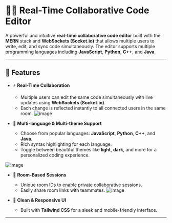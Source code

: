 # 🧑‍💻 Real-Time Collaborative Code Editor

A powerful and intuitive **real-time collaborative code editor** built with the **MERN** stack and **WebSockets (Socket.io)** that allows multiple users to write, edit, and sync code simultaneously. The editor supports multiple programming languages including **JavaScript**, **Python**, **C++**, and **Java**.

---

## 🚀 Features

- ⚡ **Real-Time Collaboration**
  - Multiple users can edit the same code simultaneously with live updates using **WebSockets (Socket.io)**.
  - Each change is reflected instantly to all connected users in the same room.
    ![image](https://github.com/user-attachments/assets/26e8cfef-eade-457e-9fe0-441d30a54614)



- 🧠 **Multi-language & Multi-theme Support**
  - Choose from popular languages: **JavaScript**, **Python**, **C++**, and **Java**.
  - Rich syntax highlighting for each language.
  - Toggle between beautiful themes like **light**, **dark**, and more for a personalized coding experience.

![image](https://github.com/user-attachments/assets/d12dcd91-4086-4d98-b6de-fd593e8df712)

- 🔐 **Room-Based Sessions**
  - Unique room IDs to enable private collaborative sessions.
  - Easily share room links with teammates.
![image](https://github.com/user-attachments/assets/b800abac-666f-432e-8432-5b26f2a72d92)

- 🎨 **Clean & Responsive UI**
  - Built with **Tailwind CSS** for a sleek and mobile-friendly interface.

---



